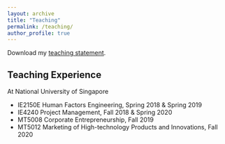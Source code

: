 ```yaml
---
layout: archive
title: "Teaching"
permalink: /teaching/
author_profile: true
---
```


Download my [teaching statement](/file/teaching.pdf).

## Teaching Experience 
At National University of Singapore
* IE2150E Human Factors Engineering, Spring 2018 & Spring 2019
* IE4240 Project Management, Fall 2018 & Spring 2020
* MT5008 Corporate Entrepreneurship, Fall 2019
* MT5012 Marketing of High-technology Products and Innovations, Fall 2020


<div style='display: none' I am passionate about leveraging AI tools to enhance the learning experience, and I actively incorporate these innovations into my teaching methods. One such example is the GPT tool I developed, which you can explore [here]%(https://chatgpt.com/g/g-28pRRZME3-your-analytics-buddy). It offers _theoretical knowledge_, _coding guidance_, and even _research ideas_(may not work) in data analytics and optimization, with a special focus on robust analytics. I regularly update it with my latest research and insights to ensure it remains a valuable and current resource, providing students with a dynamic and interactive learning environment. >
